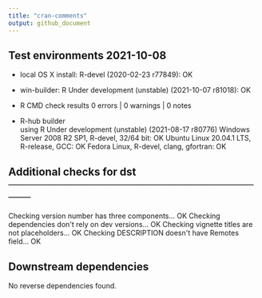 ```yaml
---
title: "cran-comments"
output: github_document
---
```


## Test environments 2021-10-08
* local OS X install: R-devel (2020-02-23 r77849): OK
* win-builder: R Under development (unstable) (2021-10-07 r81018): OK
* R CMD check results
0 errors | 0 warnings | 0 notes 

* R-hub builder  
  using R Under development (unstable) (2021-08-17 r80776)
  Windows Server 2008 R2 SP1, R-devel, 32/64 bit: OK
  Ubuntu Linux 20.04.1 LTS, R-release, GCC: OK
  Fedora Linux, R-devel, clang, gfortran: OK
  
## Additional checks for dst ────────────────────────────────────
Checking version number has three components... OK
Checking dependencies don't rely on dev versions... OK
Checking vignette titles are not placeholders... OK
Checking DESCRIPTION doesn't have Remotes field... OK

## Downstream dependencies 
No reverse dependencies found.
